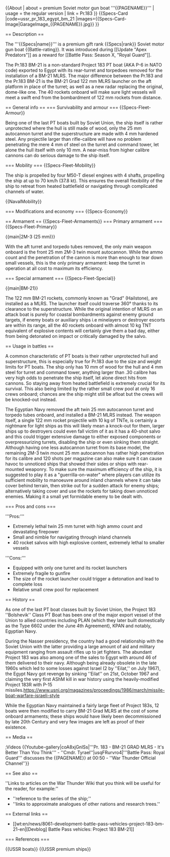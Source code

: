 {{About
| about = premium Soviet motor gun boat '''{{PAGENAME}}'''
| usage = the regular version
| link = Pr.183
}}
{{Specs-Card
|code=ussr_pr_183_egypt_bm_21
|images={{Specs-Card-Image|GarageImage_{{PAGENAME}}.jpg}}
}}

== Description ==
<!-- ''In the first part of the description, cover the history of the ship's creation and military application. In the second part, tell the reader about using this ship in the game. Add a screenshot: if a beginner player has a hard time remembering vehicles by name, a picture will help them identify the ship in question.'' -->
The '''{{Specs|name}}''' is a premium gift rank {{Specs|rank}} Soviet motor gun boat {{Battle-rating}}. It was introduced during [[Update "Apex Predators"]] as a reward for [[Battle Pass: Season X, "Royal Guard"]].

The Pr.183 BM-21 is a non-standard Project 183 PT boat (AKA P-6 in NATO code) exported to Egypt with its rear-turret and torpedoes removed for the installation of a BM-21 MLRS. The major difference between the Pr.183 and the Pr.183 BM-21 is the BM-21 Grad 122 mm MLRS launcher on the aft platform in place of the turret; as well as a new radar replacing the original, dome-like one. The 40 rockets onboard will make sure light vessels will meet a swift end from the bombardment of 122 mm rockets from distance.

== General info ==
=== Survivability and armour ===
{{Specs-Fleet-Armour}}
<!-- ''Talk about the vehicle's armour. Note the most well-defended and most vulnerable zones, e.g. the ammo magazine. Evaluate the composition of components and assemblies responsible for movement and manoeuvrability. Evaluate the survivability of the primary and secondary armaments separately. Don't forget to mention the size of the crew, which plays an important role in fleet mechanics. Save tips on preserving survivability for the "Usage in battles" section. If necessary, use a graphical template to show the most well-protected or most vulnerable points in the armour.'' -->
Being one of the last PT boats built by Soviet Union, the ship itself is rather unprotected where the hull is still made of wood, only the 25 mm autocannon turret and the superstructure are made with 4 mm hardened steel. Any projectile larger than rifle-calibre will have no problem penetrating the mere 4 mm of steel on the turret and command tower, let alone the hull itself with only 10 mm. A near-miss from higher calibre cannons can do serious damage to the ship itself.

=== Mobility ===
{{Specs-Fleet-Mobility}}
<!-- ''Write about the ship's mobility. Evaluate its power and manoeuvrability, rudder rerouting speed, stopping speed at full tilt, with its maximum forward and reverse speed.'' -->
The ship is propelled by four M50-T diesel engines with 4 shafts, propelling the ship at up to 70 km/h (37.8 kt). This ensures the overall flexibility of the ship to retreat from heated battlefield or navigating through complicated channels of water.

{{NavalMobility}}

=== Modifications and economy ===
{{Specs-Economy}}

== Armament ==
{{Specs-Fleet-Armaments}}
=== Primary armament ===
{{Specs-Fleet-Primary}}
<!-- ''Provide information about the characteristics of the primary armament. Evaluate their efficacy in battle based on their reload speed, ballistics and the capacity of their shells. Add a link to the main article about the weapon: <code><nowiki>{{main|Weapon name (calibre)}}</nowiki></code>. Broadly describe the ammunition available for the primary armament, and provide recommendations on how to use it and which ammunition to choose.'' -->
{{main|2M-3 (25 mm)}}

With the aft turret and torpedo tubes removed, the only main weapon onboard is the front 25 mm 2M-3 twin mount autocannon. While the ammo count and the penetration of the cannon is more than enough to tear down small vessels, this is the only primary armament: keep the turret in operation at all cost to maximum its efficiency.

=== Special armament ===
{{Specs-Fleet-Special}}
<!-- ''Mortars, rocket launchers and missiles are also effective in skilled hands and can take an off-guard opponent by surprise. Evaluate the ammunition of this type of armament and rate its performance in combat. If there are no special armaments, remove this section.'' -->
{{main|BM-21}}

The 122 mm BM-21 rockets, commonly known as "Grad" (Hailstone), are installed as a MLRS. The launcher itself could traverse 360° thanks to its clearance to the superstructure. While the original intention of MLRS on an attack boat is purely for coastal bombardments against enemy ground targets, if enemy boats or auxiliary ships i.e minelayers or destroyer escorts are within its range, all the 40 rockets onboard with almost 10 kg TNT equivalent of explosive contents will certainly give them a bad day, either from being detonated on impact or critically damaged by the salvo.

== Usage in battles ==
<!-- ''Describe the technique of using this ship, the characteristics of her use in a team and tips on strategy. Abstain from writing an entire guide – don't try to provide a single point of view, but give the reader food for thought. Talk about the most dangerous opponents for this vehicle and provide recommendations on fighting them. If necessary, note the specifics of playing with this vehicle in various modes (AB, RB, SB).'' -->
	
A common characteristic of PT boats is their rather unprotected hull and superstructure, this is especially true for Pr.183 due to the size and weight limits for PT boats. The ship only has 10 mm of wood for the hull and 4 mm steel for turret and command tower, anything larger than .30 calibre has very high odds to penetrate the ship itself, let alone direct hits from cannons. So staying away from heated battlefield is extremely crucial for its survival. This also being limited by the rather small crew pool at only 16 crews onboard; chances are the ship might still be afloat but the crews will be knocked-out instead.

The Egyptian Navy removed the aft twin 25 mm autocannon turret and torpedo tubes onboard, and installed a BM-21 MLRS instead. The weapon itself, a single 122 mm rocket projectile with 10 kg of TNTe, is certainly a nightmare for light ships as this will likely mean a knock-out for them, larger ships up to destroyers could even fall victim of it as it has a 40-shot salvo and this could trigger extensive damage to either exposed components or overpressurizing turrets, disabling the ship or even sinking them straight. Although having one less autocannon turret from its base model, the remaining 2M-3 twin mount 25 mm autocannon has rather high penetration for its calibre and 120 shots per magazine can also make sure it can cause havoc to unnoticed ships that showed their sides or ships with rear-mounted weaponry. To make sure the maximum efficiency of the ship, it is suggested to play it as a "guerrilla-on-water" where players can utilize its sufficient mobility to manoeuvre around inland channels where it can take cover behind terrain, then strike out for a sudden attack for enemy ships; alternatively taking cover and use the rockets for taking down unnoticed enemies. Making it a small yet formidable enemy to be dealt with.

=== Pros and cons ===
<!-- ''Summarise and briefly evaluate the vehicle in terms of its characteristics and combat effectiveness. Mark its pros and cons in the bulleted list. Try not to use more than 6 points for each of the characteristics. Avoid using categorical definitions such as "bad", "good" and the like - use substitutions with softer forms such as "inadequate" and "effective".'' -->'''Pros:'''

* Extremely lethal twin 25 mm turret with high ammo count and devastating firepower
* Small and nimble for navigating through inland channels
* 40 rocket salvos with high explosive content, extremely lethal to smaller vessels

'''Cons:'''

* Equipped with only one turret and its rocket launchers
* Extremely fragile to gunfire
* The size of the rocket launcher could trigger a detonation and lead to complete loss
* Relative small crew pool for replacement


== History ==
<!-- ''Describe the history of the creation and combat usage of the ship in more detail than in the introduction. If the historical reference turns out to be too long, take it to a separate article, taking a link to the article about the ship and adding a block "/History" (example: <nowiki>https://wiki.warthunder.com/(Ship-name)/History</nowiki>) and add a link to it here using the <code>main</code> template. Be sure to reference text and sources by using <code><nowiki><ref></ref></nowiki></code>, as well as adding them at the end of the article with <code><nowiki><references /></nowiki></code>. This section may also include the ship's dev blog entry (if applicable) and the in-game encyclopedia description (under <code><nowiki>=== In-game description ===</nowiki></code>, also if applicable).'' -->
As one of the last PT boat classes built by Soviet Union, the Project 183 ''Bolshevik'' Class PT Boat has been one of the major export vessel of the Union to allied countries including PLAN (which they later built domestically as the Type 6602 under the June 4th Agreement), KPAN and notably, Egyptian Navy.

During the Nasser presidency, the country had a good relationship with the Soviet Union with the latter providing a large amount of aid and military equipment ranging from assault rifles up to jet fighters. The abundant Project 183 was also among one of the sales to Egypt with around 46 of them delivered to their navy. Although being already obsolete in the late 1960s which led to some losses against Israel (2 by ''Eilat,'' on July 1967), the Egypt Navy got revenge by sinking ''Eilat'' on 21st, October 1967 and claiming the very first AShM kill in war history using the heavily-modified Project 183R with P-15 missiles.<ref>https://www.usni.org/magazines/proceedings/1986/march/missile-boat-warfare-israeli-style</ref>

While the Egyptian Navy maintained a fairly large fleet of Project 183s, 12 boats were then modified to carry BM-21 Grad MLRS at the cost of some onboard armaments; these ships would have likely been decommissioned by late 20th Century and very few images are left as proof of their existence.

== Media ==
<!-- ''Excellent additions to the article would be video guides, screenshots from the game, and photos.'' -->

;Videos
{{Youtube-gallery|coA8xjGnlSs|'''Pr. 183 - BM-21 GRAD MLRS - It's Better Than You Think''' - ''Cmdr. Tyrael''|usqFRurvro4|'''Battle Pass: Royal Guard''' discusses the {{PAGENAME}} at 00:50 - ''War Thunder Official Channel''}}

== See also ==
<!-- ''Links to articles on the War Thunder Wiki that you think will be useful for the reader, for example:''
* ''reference to the series of the ship;''
* ''links to approximate analogues of other nations and research trees.'' -->
''Links to articles on the War Thunder Wiki that you think will be useful for the reader, for example:''

* ''reference to the series of the ship;''
* ''links to approximate analogues of other nations and research trees.''

== External links ==
<!-- ''Paste links to sources and external resources, such as:''
* ''topic on the official game forum;''
* ''other literature.'' -->

* [[wt:en/news/8061-development-battle-pass-vehicles-project-183-bm-21-en|[Devblog] Battle Pass vehicles: Project 183 BM-21]]

=== References ===
<references/>

{{USSR boats}}
{{USSR premium ships}}